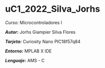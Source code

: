 # uC1_2022_Silva_Jorhs

*Curso:* Microcontroladores I

***Autor:*** Jorhs Giampier Silva Flores

***Tarjeta:*** Curiosity Nano PIC18f57q84

***Entorno:*** MPLAB X IDE

***Lenguaje:*** AMS - C
